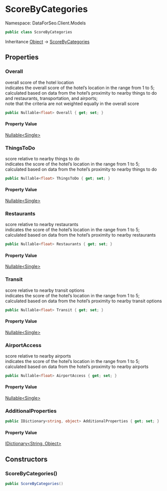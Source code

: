 # ScoreByCategories

Namespace: DataForSeo.Client.Models

```csharp
public class ScoreByCategories
```

Inheritance [Object](https://docs.microsoft.com/en-us/dotnet/api/system.object) → [ScoreByCategories](./dataforseo.client.models.scorebycategories.md)

## Properties

### **Overall**

overall score of the hotel location
 <br>indicates the overall score of the hotel’s location in the range from 1 to 5;
 <br>calculated based on data from the hotel’s proximity to nearby things to do and restaurants, transportation, and airports;
 <br>note that the criteria are not weighted equally in the overall score

```csharp
public Nullable<float> Overall { get; set; }
```

#### Property Value

[Nullable&lt;Single&gt;](https://docs.microsoft.com/en-us/dotnet/api/system.nullable-1)<br>

### **ThingsToDo**

score relative to nearby things to do
 <br>indicates the score of the hotel’s location in the range from 1 to 5;
 <br>calculated based on data from the hotel’s proximity to nearby things to do

```csharp
public Nullable<float> ThingsToDo { get; set; }
```

#### Property Value

[Nullable&lt;Single&gt;](https://docs.microsoft.com/en-us/dotnet/api/system.nullable-1)<br>

### **Restaurants**

score relative to nearby restaurants
 <br>indicates the score of the hotel’s location in the range from 1 to 5;
 <br>calculated based on data from the hotel’s proximity to nearby restaurants

```csharp
public Nullable<float> Restaurants { get; set; }
```

#### Property Value

[Nullable&lt;Single&gt;](https://docs.microsoft.com/en-us/dotnet/api/system.nullable-1)<br>

### **Transit**

score relative to nearby transit options
 <br>indicates the score of the hotel’s location in the range from 1 to 5;
 <br>calculated based on data from the hotel’s proximity to nearby transit options

```csharp
public Nullable<float> Transit { get; set; }
```

#### Property Value

[Nullable&lt;Single&gt;](https://docs.microsoft.com/en-us/dotnet/api/system.nullable-1)<br>

### **AirportAccess**

score relative to nearby airports
 <br>indicates the score of the hotel’s location in the range from 1 to 5;
 <br>calculated based on data from the hotel’s proximity to nearby airports

```csharp
public Nullable<float> AirportAccess { get; set; }
```

#### Property Value

[Nullable&lt;Single&gt;](https://docs.microsoft.com/en-us/dotnet/api/system.nullable-1)<br>

### **AdditionalProperties**

```csharp
public IDictionary<string, object> AdditionalProperties { get; set; }
```

#### Property Value

[IDictionary&lt;String, Object&gt;](https://docs.microsoft.com/en-us/dotnet/api/system.collections.generic.idictionary-2)<br>

## Constructors

### **ScoreByCategories()**

```csharp
public ScoreByCategories()
```
